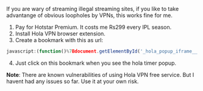 
If you are wary of streaming illegal streaming sites, if you like to take advantange of obvious loopholes by VPNs, this works fine for me.


1. Pay for Hotstar Premium. It costs me Rs299 every IPL season.
2. Install Hola VPN browser extension.
3. Create a bookmark with this as url:
```js
javascript:(function()%7Bdocument.getElementById('_hola_popup_iframe__').remove()%3Bdocument.querySelector('body%20%3E%20div%3Anth-child(9)').hidden%20%3D%20true%7D)()
```
4. Just click on this bookmark when you see the hola timer popup.

**Note**: There are known vulnerabilities of using Hola VPN free service. But I havent had any issues so far. Use it at your own risk.
